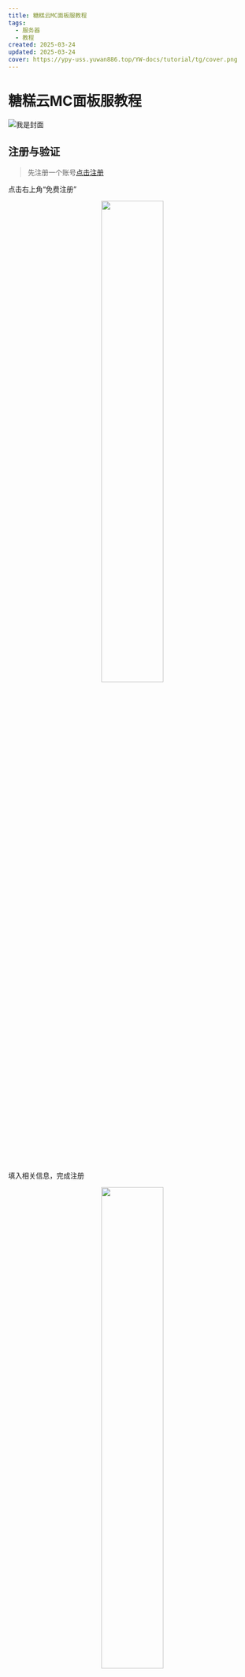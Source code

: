 ```yaml
---
title: 糖糕云MC面板服教程
tags:
  - 服务器
  - 教程
created: 2025-03-24
updated: 2025-03-24
cover: https://ypy-uss.yuwan886.top/YW-docs/tutorial/tg/cover.png
---
```


# 糖糕云MC面板服教程
![我是封面](https://ypy-uss.yuwan886.top/YW-docs/tutorial/tg/cover.png)

## 注册与验证
>先注册一个账号[点击注册](https://www.tanggaoyun.com/aff/IZQDEHVK)

点击右上角“免费注册”
<div  align="center">    
<img src="https://ypy-uss.yuwan886.top/YW-docs/tutorial/tg/register_1.png" width = "50%" height = "50%" />
</div>

填入相关信息，完成注册
<div  align="center">    
<img src="https://ypy-uss.yuwan886.top/YW-docs/tutorial/tg/register_2.png" width = "50%" height = "50%" />
</div>

## 购买服务器

点击上方的“支持的游戏”，找到“我的世界”，选择“AMD 5800X 面板服”
<div  align="center">    
<img src="https://ypy-uss.yuwan886.top/YW-docs/tutorial/tg/mcserver_1.png" width = "50%" height = "50%" />
</div>

根据实际情况选择配置，下面是参考。

| CPU/内存 | 带宽  | 适用场景       | 支持人数   | Mod数量  |
| ------ | --- | ---------- | ------ | ------ |
| 2核4G   | 4M  | 纯净服/轻量Mod服 | 10人以内  | ≤20    |
| 4核8G   | 6M  | 中型Mod服/插件服 | 20-30人 | 50-100 |
| 8核16G  | 10M | 大型整合包      | 50人以上  | ≥200   |

对于MC地图来讲，不需要太高的配置，`2核4G`足够用了，糖糕云面板服默认带宽`400Mbps`。
<div  align="center">    
<img src="https://ypy-uss.yuwan886.top/YW-docs/tutorial/tg/mcserver_2.png" width = "50%" height = "50%" />
</div>

## 面板操作

如果你是第一次购买，糖糕云会发一份邮件到你的邮箱（注册时填的）。  
按照提示设置面板登录密码。
<div  align="center">    
<img src="https://ypy-uss.yuwan886.top/YW-docs/tutorial/tg/mcserver_login.png" width = "50%" height = "50%" />
</div>

登录面板，点击购买的服务器
<div  align="center">    
<img src="https://ypy-uss.yuwan886.top/YW-docs/tutorial/tg/mcserver_login_2.png" width = "50%" height = "50%" />
</div>

点击“文件”  
将除了`eula.txt`、`server.properties`的文件都删除
<div  align="center">    
<img src="https://ypy-uss.yuwan886.top/YW-docs/tutorial/tg/mcserver_login_3.png" width = "50%" height = "50%" />
</div>

然后上传服务端  
笔者制作了一些主流版本的Paper服务端，内置跨版本和皮肤插件，可以使用 1.7.10-1.21.4 进入服务器  
>服务端：[点击下崽](https://pan.quark.cn/s/3f17a54b6069)  
<div  align="center">    
<img src="https://ypy-uss.yuwan886.top/YW-docs/tutorial/tg/mcserver_login_4.png" width = "50%" height = "50%" />
</div>

上传完后，解压
<div  align="center">    
<img src="https://ypy-uss.yuwan886.top/YW-docs/tutorial/tg/mcserver_login_5.png" width = "50%" height = "50%" />
</div>

接着，点击“启动”，修改“Docker 镜像”  
不同版本选用不同的JAVA，部分整合包可能会需要JAVA11

|     MC版本      | JAVA版本 |
| :-----------: | :----: |
| 1.7.10-1.16.5 |   8    |
| 1.18.2-1.20.1 |   17   |
|    1.20.5+    |   21   |

<div  align="center">    
<img src="https://ypy-uss.yuwan886.top/YW-docs/tutorial/tg/mcserver_login_6.png" width = "50%" height = "50%" />
</div>

然后就可以启动了

如果你需要更换服务器存档，就将`world`、`world_nether`、`world_the_end` 3个文件夹删掉  
<div  align="center">    
<img src="https://ypy-uss.yuwan886.top/YW-docs/tutorial/tg/mcserver_world.png" width = "50%" height = "50%" />
</div>

然后新建一个`world`文件夹，进入`world`文件夹，上传地图压缩包，然后解压